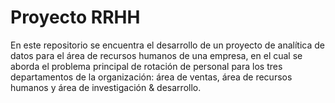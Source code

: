 # Proyecto RRHH
En este repositorio se encuentra el desarrollo de un proyecto de analítica de datos para el área de recursos humanos de una empresa, en el cual se aborda el problema principal de rotación de personal para los tres departamentos de la organización: área de ventas, área de recursos humanos y área de investigación & desarrollo.

